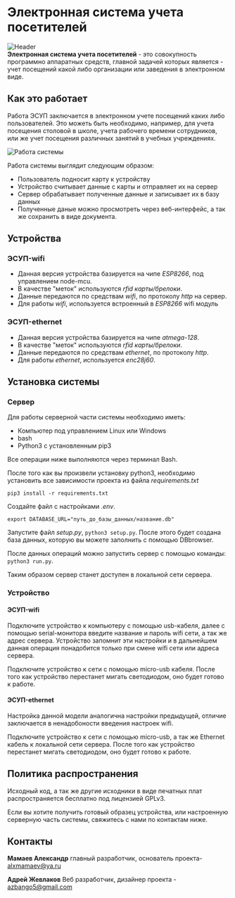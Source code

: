 # Электронная система учета посетителей
![Header](https://github.com/alxmamaev/image-storage/blob/master/escv/header.png)
<br>
**Электронная система учета посетителей** - это совокупность программно аппаратных средств, главной задачей которых является - учет посещений какой либо организации или заведения в электронном виде.

## Как это работает
  Работа ЭСУП заключается в электронном учете посещений каких либо пользователей. Это можеть быть необходимо, например, для учета посещения
столовой в школе, учета рабочего времени сотрудников, или же учет посещения различных занятий в учебных учреждениях.

![Работа системы](https://github.com/alxmamaev/image-storage/blob/master/escv/img_1.jpg)

 Работа системы выглядит следующим образом:
* Пользователь подносит карту к устройству
* Устройство считывает данные с карты и отправляет их на сервер
* Сервер обрабатывает полученные данные и записывает их в базу данных
* Полученные даные можно просмотреть через веб-интерфейс, а так же сохранить в виде документа.

## Устройства
### ЭСУП-wifi
* Данная версия устройства базируется на чипе *ESP8266*, под управлением node-mcu.
* В качестве "меток" используются *rfid карты/брелоки*.
* Данные передаются по средствам *wifi*, по протоколу *http* на сервер.
* Для работы *wifi*, используется встроенный в *ESP8266* wifi модуль

### ЭСУП-ethernet
* Данная версия устройства базируется на чипе *atmega-128*.
* В качестве "меток" используются *rfid карты/брелоки*.
* Данные передаются по средствам *ethernet*, по протоколу *http*.
* Для работы *ethernet*, используется *enc28j60*.


## Установка системы
### Сервер
Для работы серверной части системы необходимо иметь:

* Компьютер под управлением Linux или Windows
* bash
* Python3 с установленным pip3

Все операции ниже выполняются через терминал Bash.

После того как вы произвели установку python3, необходимо установить все зависимости проекта из файла *requirements.txt*


`pip3 install -r requirements.txt`


Создайте файл с настройками *.env*.
```
export DATABASE_URL="путь_до_базы_данных/название.db"
```
Запустите файл *setup.py*, `python3 setup.py`.
После этого будет создана база данных, которую вы можете заполнить с помощью DBbrowser.



После данных операций можно запустить сервер с помощью команды: `python3 run.py`.


Таким образом сервер станет доступен в локальной сети сервера.

### Устройство
#### ЭСУП-wifi
Подключите устройство к компьютеру с помощью usb-кабеля, далее с помощью serial-монитора введите название и пароль wifi сети, а так же адрес сервера.
Устройство запомнит эти настройки и в дальнейшем данная операция понадобится только при смене wifi сети или адреса сервера.


Подключите устройство к сети с помощью micro-usb кабеля. После того как устройство перестанет мигать светодиодом, оно будет готово к работе.

#### ЭСУП-ethernet
Настройка данной модели аналогична настройки предыдущей, отличие заключается в ненадобоности введения настроек wifi.

Подключите устройство к сети с помощью micro-usb, а так же Ethernet кабель к локальной сети сервера. После того как устройство перестанет мигать светодиодом, оно будет готово к работе.


## Политика распространения
Исходный код, а так же другие исходники в виде печатных плат распространяется бесплатно под лицензией GPLv3.


Если вы хотите получить готовый образец устройства, или настроенную серверную часть системы, свяжитесь с нами по контактам ниже.

## Контакты
**Мамаев Александр** главный разработчик, основатель проекта- alxmamaev@ya.ru

**Адрей Жевлаков** Веб разработчик, дизайнер проекта - azbango5@gmail.com
